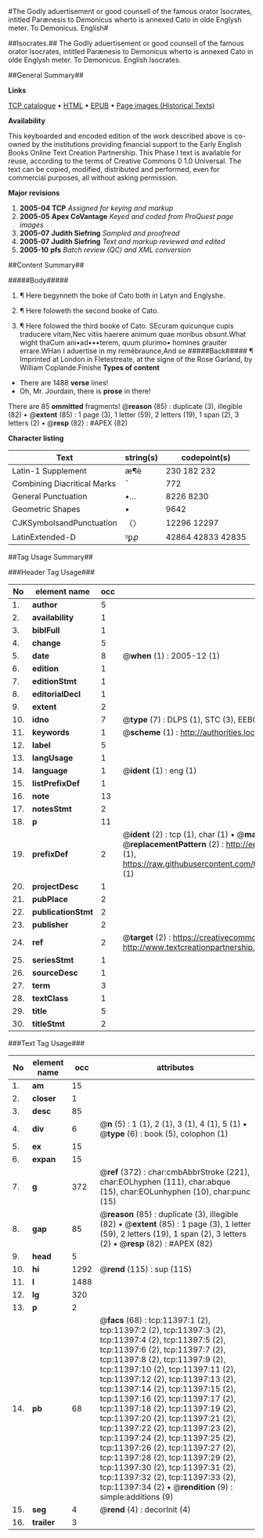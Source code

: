 #The Godly aduertisement or good counsell of the famous orator Isocrates, intitled Parænesis to Demonicus wherto is annexed Cato in olde Englysh meter. To Demonicus. English#

##Isocrates.##
The Godly aduertisement or good counsell of the famous orator Isocrates, intitled Parænesis to Demonicus wherto is annexed Cato in olde Englysh meter.
To Demonicus. English
Isocrates.

##General Summary##

**Links**

[TCP catalogue](http://www.ota.ox.ac.uk/tcp/)  • 
[HTML](http://tei.it.ox.ac.uk/tcp/Texts-HTML/free/A68/A68231.html)  • 
[EPUB](http://tei.it.ox.ac.uk/tcp/Texts-EPUB/free/A68/A68231.epub) • 
[Page images (Historical Texts)](https://data.historicaltexts.jisc.ac.uk/view?pubId=eebo-99846432e&pageId=eebo-99846432e-11397-1)

**Availability**

This keyboarded and encoded edition of the
	       work described above is co-owned by the institutions
	       providing financial support to the Early English Books
	       Online Text Creation Partnership. This Phase I text is
	       available for reuse, according to the terms of Creative
	       Commons 0 1.0 Universal. The text can be copied,
	       modified, distributed and performed, even for
	       commercial purposes, all without asking permission.

**Major revisions**

1. __2005-04__ __TCP__ *Assigned for keying and markup*
1. __2005-05__ __Apex CoVantage__ *Keyed and coded from ProQuest page images*
1. __2005-07__ __Judith Siefring__ *Sampled and proofread*
1. __2005-07__ __Judith Siefring__ *Text and markup reviewed and edited*
1. __2005-10__ __pfs__ *Batch review (QC) and XML conversion*

##Content Summary##

#####Body#####

1. ¶ Here begynneth the boke of Cato both in Latyn and Englyshe.

1. ¶ Here foloweth the second booke of Cato.

1. ¶ Here folowed the third booke of Cato.
SEcuram quicunque cupis traducere vitam,Nec vitiis haerere animum quae moribus obsunt.What wight thaCum ani•ad•••terem, quum plurimo• homines grauiter errare.WHan I aduertise in my remēbraunce,And se
#####Back#####
¶ Imprinted at London in Fletestreate, at the signe of the Rose Garland, by William Coplande.Finishe
**Types of content**

  * There are 1488 **verse** lines!
  * Oh, Mr. Jourdain, there is **prose** in there!

There are 85 **ommitted** fragments! 
 @__reason__ (85) : duplicate (3), illegible (82)  •  @__extent__ (85) : 1 page (3), 1 letter (59), 2 letters (19), 1 span (2), 3 letters (2)  •  @__resp__ (82) : #APEX (82)

**Character listing**


|Text|string(s)|codepoint(s)|
|---|---|---|
|Latin-1 Supplement|æ¶è|230 182 232|
|Combining             Diacritical Marks|̄|772|
|General Punctuation|•…|8226 8230|
|Geometric Shapes|▪|9642|
|CJKSymbolsandPunctuation|〈〉|12296 12297|
|LatinExtended-D|ꝰꝑꝓ|42864 42833 42835|

##Tag Usage Summary##

###Header Tag Usage###

|No|element name|occ|attributes|
|---|---|---|---|
|1.|__author__|5||
|2.|__availability__|1||
|3.|__biblFull__|1||
|4.|__change__|5||
|5.|__date__|8| @__when__ (1) : 2005-12 (1)|
|6.|__edition__|1||
|7.|__editionStmt__|1||
|8.|__editorialDecl__|1||
|9.|__extent__|2||
|10.|__idno__|7| @__type__ (7) : DLPS (1), STC (3), EEBO-CITATION (1), PROQUEST (1), VID (1)|
|11.|__keywords__|1| @__scheme__ (1) : http://authorities.loc.gov/ (1)|
|12.|__label__|5||
|13.|__langUsage__|1||
|14.|__language__|1| @__ident__ (1) : eng (1)|
|15.|__listPrefixDef__|1||
|16.|__note__|13||
|17.|__notesStmt__|2||
|18.|__p__|11||
|19.|__prefixDef__|2| @__ident__ (2) : tcp (1), char (1)  •  @__matchPattern__ (2) : ([0-9\-]+):([0-9IVX]+) (1), (.+) (1)  •  @__replacementPattern__ (2) : http://eebo.chadwyck.com/downloadtiff?vid=$1&page=$2 (1), https://raw.githubusercontent.com/textcreationpartnership/Texts/master/tcpchars.xml#$1 (1)|
|20.|__projectDesc__|1||
|21.|__pubPlace__|2||
|22.|__publicationStmt__|2||
|23.|__publisher__|2||
|24.|__ref__|2| @__target__ (2) : https://creativecommons.org/publicdomain/zero/1.0/ (1), http://www.textcreationpartnership.org/docs/. (1)|
|25.|__seriesStmt__|1||
|26.|__sourceDesc__|1||
|27.|__term__|3||
|28.|__textClass__|1||
|29.|__title__|5||
|30.|__titleStmt__|2||


###Text Tag Usage###

|No|element name|occ|attributes|
|---|---|---|---|
|1.|__am__|15||
|2.|__closer__|1||
|3.|__desc__|85||
|4.|__div__|6| @__n__ (5) : 1 (1), 2 (1), 3 (1), 4 (1), 5 (1)  •  @__type__ (6) : book (5), colophon (1)|
|5.|__ex__|15||
|6.|__expan__|15||
|7.|__g__|372| @__ref__ (372) : char:cmbAbbrStroke (221), char:EOLhyphen (111), char:abque (15), char:EOLunhyphen (10), char:punc (15)|
|8.|__gap__|85| @__reason__ (85) : duplicate (3), illegible (82)  •  @__extent__ (85) : 1 page (3), 1 letter (59), 2 letters (19), 1 span (2), 3 letters (2)  •  @__resp__ (82) : #APEX (82)|
|9.|__head__|5||
|10.|__hi__|1292| @__rend__ (115) : sup (115)|
|11.|__l__|1488||
|12.|__lg__|320||
|13.|__p__|2||
|14.|__pb__|68| @__facs__ (68) : tcp:11397:1 (2), tcp:11397:2 (2), tcp:11397:3 (2), tcp:11397:4 (2), tcp:11397:5 (2), tcp:11397:6 (2), tcp:11397:7 (2), tcp:11397:8 (2), tcp:11397:9 (2), tcp:11397:10 (2), tcp:11397:11 (2), tcp:11397:12 (2), tcp:11397:13 (2), tcp:11397:14 (2), tcp:11397:15 (2), tcp:11397:16 (2), tcp:11397:17 (2), tcp:11397:18 (2), tcp:11397:19 (2), tcp:11397:20 (2), tcp:11397:21 (2), tcp:11397:22 (2), tcp:11397:23 (2), tcp:11397:24 (2), tcp:11397:25 (2), tcp:11397:26 (2), tcp:11397:27 (2), tcp:11397:28 (2), tcp:11397:29 (2), tcp:11397:30 (2), tcp:11397:31 (2), tcp:11397:32 (2), tcp:11397:33 (2), tcp:11397:34 (2)  •  @__rendition__ (9) : simple:additions (9)|
|15.|__seg__|4| @__rend__ (4) : decorInit (4)|
|16.|__trailer__|3||

